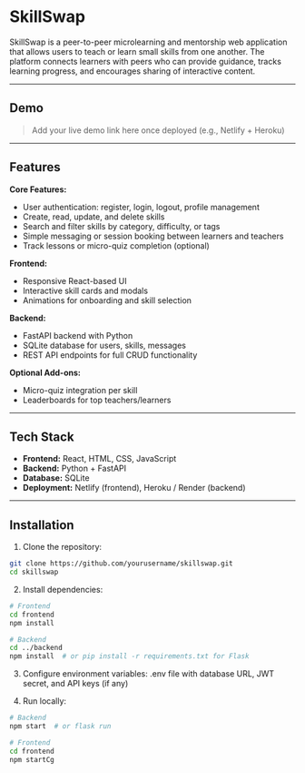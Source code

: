 # SkillSwap

SkillSwap is a peer-to-peer microlearning and mentorship web application that allows users to teach or learn small skills from one another. The platform connects learners with peers who can provide guidance, tracks learning progress, and encourages sharing of interactive content.

---

## Demo

> Add your live demo link here once deployed (e.g., Netlify + Heroku)

---

## Features

**Core Features:**
- User authentication: register, login, logout, profile management
- Create, read, update, and delete skills
- Search and filter skills by category, difficulty, or tags
- Simple messaging or session booking between learners and teachers
- Track lessons or micro-quiz completion (optional)

**Frontend:**
- Responsive React-based UI
- Interactive skill cards and modals
- Animations for onboarding and skill selection

**Backend:**
- FastAPI backend with Python
- SQLite database for users, skills, messages
- REST API endpoints for full CRUD functionality

**Optional Add-ons:**
- Micro-quiz integration per skill
- Leaderboards for top teachers/learners

---

## Tech Stack

- **Frontend:** React, HTML, CSS, JavaScript
- **Backend:** Python + FastAPI
- **Database:** SQLite 
- **Deployment:** Netlify (frontend), Heroku / Render (backend)

---

## Installation

1. Clone the repository:

```bash
git clone https://github.com/yourusername/skillswap.git
cd skillswap
```

2. Install dependencies:

```bash
# Frontend
cd frontend
npm install

# Backend
cd ../backend
npm install  # or pip install -r requirements.txt for Flask
```

3. Configure environment variables: .env file with database URL, JWT secret, and API keys (if any)

4. Run locally:

```bash
# Backend
npm start  # or flask run

# Frontend
cd frontend
npm startCg
```